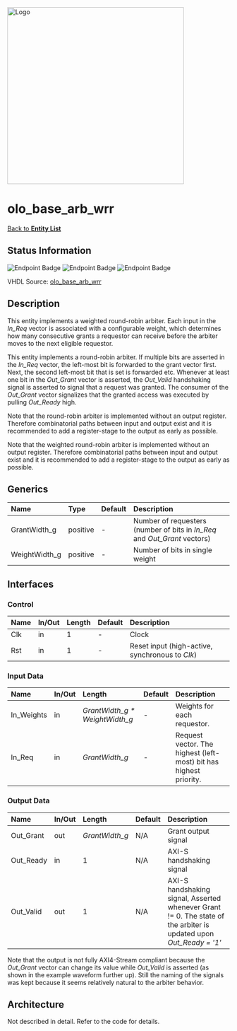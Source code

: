 <img src="../Logo.png" alt="Logo" width="400">

# olo_base_arb_wrr

[Back to **Entity List**](../EntityList.md)

## Status Information

![Endpoint Badge](https://img.shields.io/endpoint?url=https://storage.googleapis.com/open-logic-badges/coverage/olo_base_arb_wrr.json?cacheSeconds=0)
![Endpoint Badge](https://img.shields.io/endpoint?url=https://storage.googleapis.com/open-logic-badges/branches/olo_base_arb_wrr.json?cacheSeconds=0)
![Endpoint Badge](https://img.shields.io/endpoint?url=https://storage.googleapis.com/open-logic-badges/issues/olo_base_arb_wrr.json?cacheSeconds=0)

VHDL Source: [olo_base_arb_wrr](../../src/base/vhdl/olo_base_arb_wrr.vhd)

## Description

This entity implements a weighted round-robin arbiter. Each input in the _In_Req_ vector is associated with a configurable weight, which determines how many consecutive grants a requestor can receive before the arbiter moves to the next eligible requestor. 

This entity implements a round-robin arbiter. If multiple bits are asserted in the _In_Req_ vector, the left-most bit is
forwarded to the grant vector first. Next, the second left-most bit that is set is forwarded etc. Whenever at least one
bit in the _Out_Grant_ vector is asserted, the _Out_Valid_ handshaking signal is asserted to signal that a request was
granted. The consumer of the _Out_Grant_ vector signalizes that the granted access was executed by pulling _Out\_Ready_
high.

Note that the round-robin arbiter is implemented without an output register. Therefore combinatorial paths between input
and output exist and it is recommended to add a register-stage to the output as early as possible.

Note that the weighted round-robin arbiter is implemented without an output register. Therefore combinatorial paths between input
and output exist and it is recommended to add a register-stage to the output as early as possible.


## Generics

| Name          | Type     | Default | Description                                                  |
| :------------ | :------- | ------- | :----------------------------------------------------------- |
| GrantWidth_g  | positive | -       | Number of requesters (number of bits in _In_Req_ and _Out_Grant_ vectors) |
| WeightWidth_g | positive | -       | Number of bits in single weight                              |

## Interfaces

### Control

| Name | In/Out | Length | Default | Description                                     |
| :--- | :----- | :----- | ------- | :---------------------------------------------- |
| Clk  | in     | 1      | -       | Clock                                           |
| Rst  | in     | 1      | -       | Reset input (high-active, synchronous to _Clk_) |

### Input Data

| Name       | In/Out | Length                         | Default | Description                                                  |
| :--------- | :----- | :----------------------------- | ------- | :----------------------------------------------------------- |
| In_Weights | in     | _GrantWidth_g * WeightWidth_g_ | -       | Weights for each requestor.                                  |
| In_Req     | in     | _GrantWidth_g_                 | -       | Request vector. The highest (left-most) bit has highest priority. |

### Output Data

| Name      | In/Out | Length         | Default | Description                                                  |
| :-------- | :----- | :------------- | ------- | :----------------------------------------------------------- |
| Out_Grant | out    | _GrantWidth_g_ | N/A     | Grant output signal                                          |
| Out_Ready | in     | 1              | N/A     | AXI-S handshaking signal     |
| Out_Valid | out    | 1              | N/A     | AXI-S handshaking signal, Asserted whenever Grant != 0.  The state of the  arbiter is updated  upon _Out\_Ready = '1'_ |

Note that the output is not fully AXI4-Stream compliant because the _Out_Grant_ vector can change its value while
_Out_Valid_ is asserted (as shown in the example waveform further up). Still the naming of the signals was kept because
it seems relatively natural to the arbiter behavior.

## Architecture

Not described in detail. Refer to the code for details.
